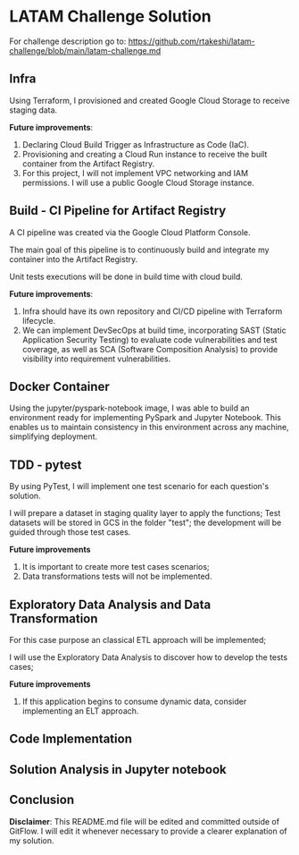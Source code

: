 # LATAM Challenge Solution

For challenge description go to: https://github.com/rtakeshi/latam-challenge/blob/main/latam-challenge.md


## Infra

Using Terraform, I provisioned and created Google Cloud Storage to receive staging data.

**Future improvements**:

1. Declaring Cloud Build Trigger as Infrastructure as Code (IaC).
2. Provisioning and creating a Cloud Run instance to receive the built container from the Artifact Registry.
3. For this project, I will not implement VPC networking and IAM permissions. I will use a public Google Cloud Storage instance.

## Build - CI Pipeline for Artifact Registry


A CI pipeline was created via the Google Cloud Platform Console.

The main goal of this pipeline is to continuously build and integrate my container into the Artifact Registry.

Unit tests executions will be done in build time with cloud build.



**Future improvements**:

1. Infra should have its own repository and CI/CD pipeline with Terraform lifecycle.
2. We can implement DevSecOps at build time, incorporating SAST (Static Application Security Testing) to evaluate code vulnerabilities and test coverage, as well as SCA (Software Composition Analysis) to provide visibility into requirement vulnerabilities.

## Docker Container

Using the jupyter/pyspark-notebook image, I was able to build an environment ready for implementing PySpark and Jupyter Notebook. This enables us to maintain consistency in this environment across any machine, simplifying deployment.


## TDD - pytest

By using PyTest, I will implement one test scenario for each question's solution.

I will prepare a dataset in staging quality layer to apply the functions; Test datasets will be stored in GCS in the folder "test"; the development will be guided through those test cases.

**Future improvements**

1. It is important to create more test cases scenarios;
2. Data transformations tests will not be implemented.


## Exploratory Data Analysis and Data Transformation

For this case purpose an classical ETL approach will be implemented; 

I will use the Exploratory Data Analysis to discover how to develop the tests cases;

**Future improvements**

1. If this application begins to consume dynamic data, consider implementing an ELT approach.

## Code Implementation

## Solution Analysis in Jupyter notebook

## Conclusion 


**Disclaimer**: This README.md file will be edited and committed outside of GitFlow. I will edit it whenever necessary to provide a clearer explanation of my solution.